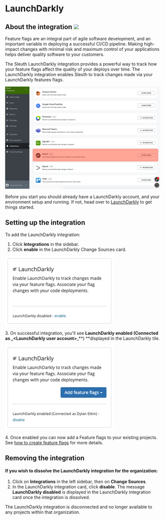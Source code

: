 # LaunchDarkly

## About the integration ![](../../.gitbook/assets/launchdarkly\_rgb\_mark-black.png)

Feature flags are an integral part of agile software development, and an important variable in deploying a successful CI/CD pipeline. Making high-impact changes with minimal risk and maximum control of your applications helps deliver quality software to your customers.

The Sleuth LaunchDarkly integration provides a powerful way to track how your feature flags affect the quality of your deploys over time. The LaunchDarkly integration enables Sleuth to track changes made via your LaunchDarkly features flags.

![](../../.gitbook/assets/sleuth-on-ld-integrations.png)

Before you start you should already have a LaunchDarkly account, and your environment setup and running. If not, head over to [LaunchDarkly](https://app.launchdarkly.com) to get things started.

## Setting up the integration

To add the LaunchDarkly integration:

1. Click **Integrations** in the sidebar.
2. Click **enable** in the LaunchDarkly Change Sources card.

![](../../.gitbook/assets/integrations-sleuth-2021-01-31-17-12-33.png)

3\. On successful integration, you'll see **LaunchDarkly enabled (Connected as \_\<LaunchDarkly user account>**\_\*\*) \*\*displayed in the LaunchDarkly tile.

![](<../../.gitbook/assets/integrations-sleuth-2021-01-31-17-09-46 (1).png>)

4\. Once enabled you can now add a Feature flags to your existing projects. See [how to create feature flags](../../settings/project/feature-flags.md) for more details.

## Removing the integration

#### If you wish to dissolve the **LaunchDarkly** integration for the organization:

1. Click on **Integrations** in the left sidebar, then on **Change Sources**.
2. In the LaunchDarkly integration card, click **disable**. The message **LaunchDarkly disabled** is displayed in the LaunchDarkly integration card once the integration is dissolved.

The LaunchDarkly integration is disconnected and no longer available to any projects within that organization.
